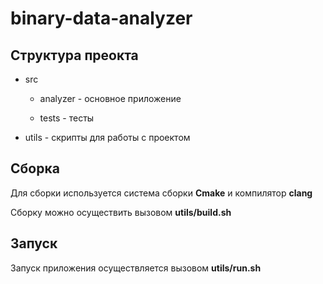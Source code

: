 # binary-data-analyzer

## Структура преокта

* src

    * analyzer - основное приложение

    * tests - тесты

* utils - скрипты для работы с проектом

## Сборка

Для сборки используется система сборки **Cmake** и компилятор **clang**

Сборку можно осуществить вызовом **utils/build.sh**

## Запуск

Запуск приложения осуществляется вызовом **utils/run.sh**
